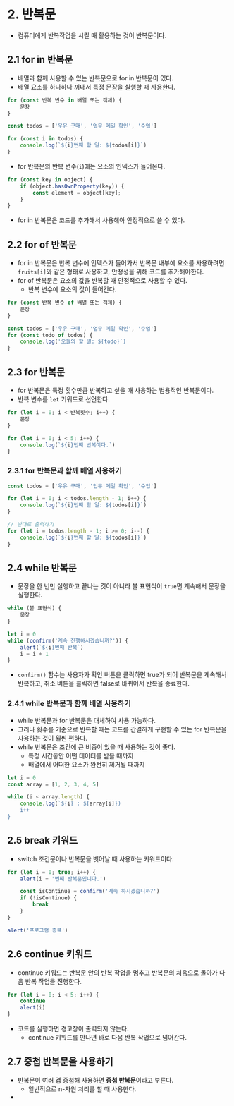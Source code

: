 # 2. 반복문
- 컴퓨터에게 반복작업을 시킬 때 활용하는 것이 반복문이다.

## 2.1 for in 반복문
- 배열과 함께 사용할 수 있는 반복문으로 for in 반복문이 있다.
- 배열 요소를 하나하나 꺼내서 특정 문장을 실행할 때 사용한다.
```javascript
for (const 반복 변수 in 배열 또는 객체) {
	문장
}
```

```javascript
const todos = ['우유 구매', '업무 메일 확인', '수업']

for (const i in todos) {
	console.log(`${i}번째 할 일: ${todos[i]}`)
}
```
- for 반복운의 반복 변수(`i`)에는 요소의 인덱스가 들어온다.

```javascript
for (const key in object) {
	if (object.hasOwnProperty(key)) {
		const element = object[key];
	}
}
```
- for in 반복문은 코드를 추가해서 사용해야 안정적으로 쓸 수 있다.

## 2.2 for of 반복문
- for in 반복문은 반복 변수에 인덱스가 들어가서 반복문 내부에 요소를 사용하려면 `fruits[i]`와 같은 형태로 사용하고, 안정성을 위해 코드를 추가해야한다.
- for of 반복문은 요소의 값을 반복할 때 안정적으로 사용할 수 있다.
	- 반복 변수에 요소의 값이 들어간다.
```javascript
for (const 반복 변수 of 배열 또는 객체) {
	문장
}
```

```javascript
const todos = ['우유 구매', '업무 메일 확인', '수업']
for (const todo of todos) {
	console.log('오늘의 할 일: ${todo}`)
}
```

## 2.3 for 반복문
- for 반복문은 특정 횟수만큼 반복하고 싶을 때 사용하는 범용적인 반복문이다.
- 반복 변수를 `let` 키워드로 선언한다.
```javascript
for (let i = 0; i < 반복횟수; i++) {
	문장
}
```

```javascript
for (let i = 0; i < 5; i++) {
	console.log(`${i}번째 반복이다.`)
}
```

### 2.3.1 for 반복문과 함께 배열 사용하기
```javascript
const todos = ['우유 구매', '업무 메일 확인', '수업']

for (let i = 0; i < todos.length - 1; i++) {
	console.log(`${i}번째 할 일: ${todos[i]}`)
}

// 반대로 출력하기
for (let i = todos.length - 1; i >= 0; i--) {
	console.log(`${i}번째 할 일: ${todos[i]}`)
}
```

## 2.4 while 반복문
- 문장을 한 번만 실행하고 끝나는 것이 아니라 불 표현식이 `true`면 계속해서 문장을 실행한다.
```javascript
while (불 표현식) {
	문장
}
```

```javascript
let i = 0
while (confirm('계속 진행하시겠습니까?')) {
	alert(`${i}번째 반복`)
	i = i + 1
}
```
- `confirm()` 함수는 사용자가 확인 버튼을 클릭하면 true가 되어 반복문을 계속해서 반복하고, 취소 버튼을 클릭하면 false로 바뀌어서 반복을 종료한다.

### 2.4.1 while 반복문과 함께 배열 사용하기
- while 반복문과 for 반복문은 대체하여 사용 가능하다.
- 그러나 횟수를 기준으로 반복할 때는 코드를 간결하게 구현할 수 있는 for 반복문을 사용하는 것이 훨씬 편하다.
- while 반복문은 조건에 큰 비중이 있을 때 사용하는 것이 좋다.
	- 특정 시간동안 어떤 데이터를 받을 때까지
	- 배열에서 어떠한 요소가 완전히 제거될 때까지
```javascript
let i = 0
const array = [1, 2, 3, 4, 5]

while (i < array.length) {
	console.log(`${i} : ${array[i]})
	i++
}
```

## 2.5 break 키워드
- switch 조건문이나 반복문을 벗어날 때 사용하는 키워드이다.

```javascript
for (let i = 0; true; i++) {
	alert(i + '번째 반복문입니다.')

	const isContinue = confirm('계속 하시겠습니까?')
	if (!isContinue) {
		break
	}
}

alert('프로그램 종료')
```

## 2.6 continue 키워드
- continue 키워드는 반복문 안의 반복 작업을 멈추고 반복문의 처음으로 돌아가 다음 반복 작업을 진행한다.

```javascript
for (let i = 0; i < 5; i++) {
	continue
	alert(i)
}
```
- 코드를 실행하면 경고창이 출력되지 않는다.
	- continue 키워드를 만나면 바로 다음 반복 작업으로 넘어간다.

## 2.7 중첩 반복문을 사용하기
- 반복문이 여러 겹 중첩해 사용하면 **중첩 반복문**이라고 부른다.
	- 일반적으로 n-차원 처리를 할 때 사용한다.
- 